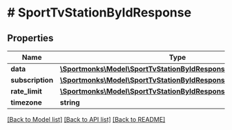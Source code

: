 # # SportTvStationByIdResponse

## Properties

Name | Type | Description | Notes
------------ | ------------- | ------------- | -------------
**data** | [**\Sportmonks\Model\SportTvStationByIdResponseData**](SportTvStationByIdResponseData.md) |  | [optional]
**subscription** | [**\Sportmonks\Model\SportTvStationByIdResponseSubscriptionInner[]**](SportTvStationByIdResponseSubscriptionInner.md) |  | [optional]
**rate_limit** | [**\Sportmonks\Model\SportTvStationByIdResponseRateLimit**](SportTvStationByIdResponseRateLimit.md) |  | [optional]
**timezone** | **string** |  | [optional]

[[Back to Model list]](../../README.md#models) [[Back to API list]](../../README.md#endpoints) [[Back to README]](../../README.md)
